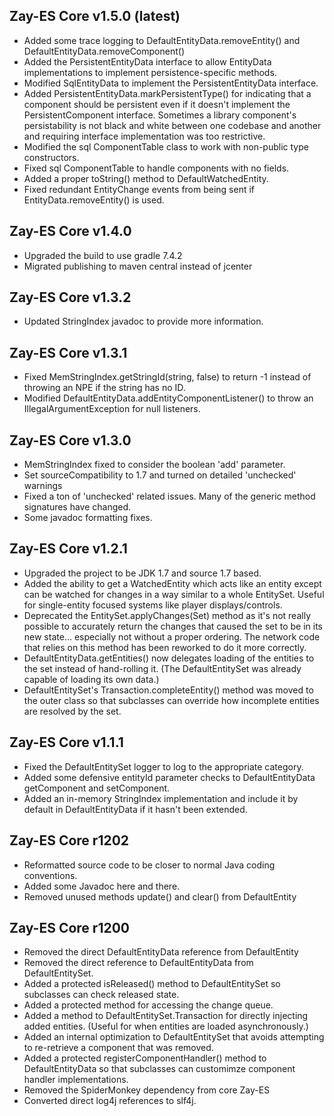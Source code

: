 Zay-ES Core v1.5.0 (latest)
--------------------
* Added some trace logging to DefaultEntityData.removeEntity()
    and DefaultEntityData.removeComponent()
* Added the PersistentEntityData interface to allow EntityData implementations
    to implement persistence-specific methods.
* Modified SqlEntityData to implement the PersistentEntityData interface.
* Added PersistentEntityData.markPersistentType() for indicating that
    a component should be persistent even if it doesn't implement the
    PersistentComponent interface.  Sometimes a library component's persistability
    is not black and white between one codebase and another and requiring
    interface implementation was too restrictive.
* Modified the sql ComponentTable class to work with non-public type
    constructors.
* Fixed sql ComponentTable to handle components with no fields.     
* Added a proper toString() method to DefaultWatchedEntity.
* Fixed redundant EntityChange events from being sent if EntityData.removeEntity()
    is used.


Zay-ES Core v1.4.0 
-------------------
* Upgraded the build to use gradle 7.4.2
* Migrated publishing to maven central instead of jcenter


Zay-ES Core v1.3.2
-------------------
* Updated StringIndex javadoc to provide more information.


Zay-ES Core v1.3.1
-------------------
* Fixed MemStringIndex.getStringId(string, false) to return -1 instead of throwing
    an NPE if the string has no ID.
* Modified DefaultEntityData.addEntityComponentListener() to throw an IllegalArgumentException
    for null listeners.


Zay-ES Core v1.3.0
-------------------
* MemStringIndex fixed to consider the boolean 'add' parameter.
* Set sourceCompatibility to 1.7 and turned on detailed 'unchecked' warnings
* Fixed a ton of 'unchecked' related issues.  Many of the generic method signatures
    have changed.
* Some javadoc formatting fixes.


Zay-ES Core v1.2.1
-------------------
* Upgraded the project to be JDK 1.7 and source 1.7 based.
* Added the ability to get a WatchedEntity which acts like an entity
    except can be watched for changes in a way similar to a whole
    EntitySet.  Useful for single-entity focused systems like player
    displays/controls.
* Deprecated the EntitySet.applyChanges(Set) method as it's not really
    possible to accurately return the changes that caused the set
    to be in its new state... especially not without a proper ordering.
    The network code that relies on this method has been reworked to
    do it more correctly.
* DefaultEntityData.getEntities() now delegates loading of the entities
    to the set instead of hand-rolling it. (The DefaultEntitySet was
    already capable of loading its own data.)
* DefaultEntitySet's Transaction.completeEntity() method was moved to
    the outer class so that subclasses can override how incomplete entities
    are resolved by the set.


Zay-ES Core v1.1.1
-------------------
* Fixed the DefaultEntitySet logger to log to the appropriate category.
* Added some defensive entityId parameter checks to DefaultEntityData
    getComponent and setComponent.
* Added an in-memory StringIndex implementation and include it by default
    in DefaultEntityData if it hasn't been extended.


Zay-ES Core r1202
------------------
* Reformatted source code to be closer to normal Java coding conventions.
* Added some Javadoc here and there.
* Removed unused methods update() and clear() from DefaultEntity


Zay-ES Core r1200
-------------------
* Removed the direct DefaultEntityData reference from DefaultEntity
* Removed the direct reference to DefaultEntityData from DefaultEntitySet.
* Added a protected isReleased() method to DefaultEntitySet so subclasses
    can check released state.
* Added a protected method for accessing the change queue.
* Added a method to DefaultEntitySet.Transaction for directly injecting
    added entities.  (Useful for when entities are loaded asynchronously.)
* Added an internal optimization to DefaultEntitySet that avoids attempting
    to re-retrieve a component that was removed.
* Added a protected registerComponentHandler() method to DefaultEntityData
    so that subclasses can customimze component handler implementations.
* Removed the SpiderMonkey dependency from core Zay-ES
* Converted direct log4j references to slf4j.

